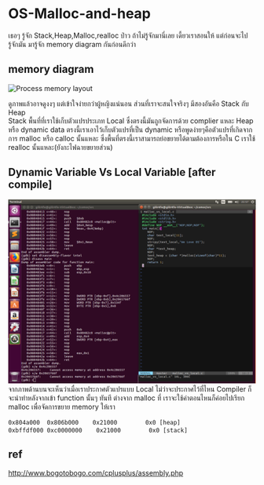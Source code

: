 # OS-Malloc-and-heap
เธอๆ รู้จัก Stack,Heap,Malloc,realloc ป่าว ถ้าไม่รู้จักมานี่เลย เดี้ยวเราสอนให้
แต่ก่อนจะไปรู้จักมัน มารู้จัก memory diagram กันก่อนดีกว่า
## memory diagram

![Process memory layout](http://www.bogotobogo.com/cplusplus/images/assembly/memory_diagram.png)<br>

ดูภาพแล้วอาจดูงงๆ แต่เข้าใจง่ายกว่าผู้หญิงแน่นอน ส่วนที่เราจะสนใจจริงๆ มีสองอันคือ Stack กับ Heap <br>
Stack พื้นที่ที่เราใช้เก็บตัวแปรประเภท Local ซึ่งตรงนี้มันถูกจัดการด้วย complier แหละ
Heap หรือ dynamic data ตรงนี้เราเอาไว้เก็บตัวแปรที่เป็น dynamic หรือพูดง่ายๆคือตัวแปรที่เกิดจากการ malloc หรือ calloc นั้นแหละ ซึ่งพื้นที่ตรงนี้เราสามารถย่อขยายได้ตามต้องการหรือใน C เราใช้ realloc นั้นแหละ(ยังกะไฟฉายขยายส่วน)

## Dynamic Variable Vs Local Variable [after compile]
![Malloc](img/malloc-vs-local.png)<br>
จากภาพด้านบนจะเห็นว่าเมื่อเราประกาศตัวแปรแบบ Local ไม่ว่าจะประกาศไว้ที่ไหน Compiler ก็จะนำทำหลังจากเข้า function นั้นๆ ทันที
ต่างจาก malloc ที่ เราจะใช้ค่าตอนไหนก็ค่อยไปเรียก malloc เพื่อจัดการขยาย memory ให้เรา
```
0x804a000  0x806b000    0x21000        0x0 [heap]
0xbffdf000 0xc0000000    0x21000        0x0 [stack]
```


## ref

http://www.bogotobogo.com/cplusplus/assembly.php
